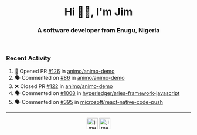 <h1 align="center">Hi 👋🏾, I'm Jim</h1>
<h3 align="center">A software developer from Enugu, Nigeria</h3>
<br/>
<!-- https://github.com/rahuldkjain/github-profile-readme-generator --!>

<!--  <p align="left"><img src="https://github-readme-stats.vercel.app/api?username=rapaktech&show_icons=true&count_private=true&" alt="rapaktech" /></p> --!>

<!--
Github language stats
<p align="left"><img src="https://github-readme-stats.vercel.app/api/top-langs/?username=rapaktech&layout=compact" alt="rapaktech" /><p>
-->

<!-- Codestats language stats -->
<!-- <p align="left"><img src="https://codestats-readme.vercel.app/api/top-langs/?username=rapaktech&layout=compact&language_count=12" alt="rapaktech" /><p>    --!>
  
<h3>Recent Activity</h3>

<!--START_SECTION:activity-->
1. 💪 Opened PR [#126](https://github.com/animo/animo-demo/pull/126) in [animo/animo-demo](https://github.com/animo/animo-demo)
2. 🗣 Commented on [#86](https://github.com/animo/animo-demo/issues/86) in [animo/animo-demo](https://github.com/animo/animo-demo)
3. ❌ Closed PR [#122](https://github.com/animo/animo-demo/pull/122) in [animo/animo-demo](https://github.com/animo/animo-demo)
4. 🗣 Commented on [#1008](https://github.com/hyperledger/aries-framework-javascript/issues/1008) in [hyperledger/aries-framework-javascript](https://github.com/hyperledger/aries-framework-javascript)
5. 🗣 Commented on [#395](https://github.com/microsoft/react-native-code-push/issues/395) in [microsoft/react-native-code-push](https://github.com/microsoft/react-native-code-push)
<!--END_SECTION:activity-->

---

<p align="center">
<a href="https://twitter.com/jimezesinachi" target="blank"><img align="center" src="https://cdn.jsdelivr.net/npm/simple-icons@3.0.1/icons/twitter.svg" alt="jimezesinachi" height="30" width="30" /></a>
<a href="https://linkedin.com/in/jimezesinachi" target="blank"><img align="center" src="https://cdn.jsdelivr.net/npm/simple-icons@3.0.1/icons/linkedin.svg" alt="jimezesinachi" height="30" width="30" /></a>
</p>
